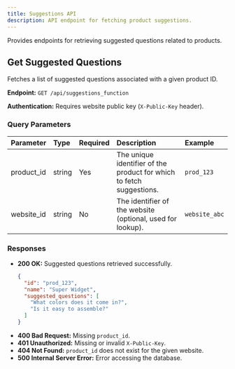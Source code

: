 ```yaml
---
title: Suggestions API
description: API endpoint for fetching product suggestions.
---
```


Provides endpoints for retrieving suggested questions related to products.

## Get Suggested Questions

Fetches a list of suggested questions associated with a given product ID.

**Endpoint:** `GET /api/suggestions_function`

**Authentication:** Requires website public key (`X-Public-Key` header).

### Query Parameters

| Parameter  | Type   | Required | Description                                                          | Example     |
| :--------- | :----- | :------- | :------------------------------------------------------------------- | :---------- |
| product_id | string | Yes      | The unique identifier of the product for which to fetch suggestions. | `prod_123`  |
| website_id | string | No       | The identifier of the website (optional, used for lookup).         | `website_abc` |

### Responses

-   **200 OK:** Suggested questions retrieved successfully.
    ```json
    {
      "id": "prod_123",
      "name": "Super Widget",
      "suggested_questions": [
        "What colors does it come in?",
        "Is it easy to assemble?"
      ]
    }
    ```
-   **400 Bad Request:** Missing `product_id`.
-   **401 Unauthorized:** Missing or invalid `X-Public-Key`.
-   **404 Not Found:** `product_id` does not exist for the given website.
-   **500 Internal Server Error:** Error accessing the database. 
